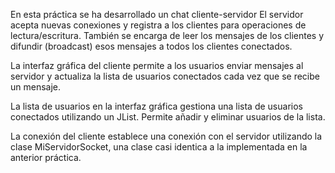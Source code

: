 En esta práctica se ha desarrollado un chat cliente-servidor
El servidor acepta nuevas conexiones y registra a los clientes para operaciones de lectura/escritura. También se encarga de leer los mensajes de los clientes y difundir (broadcast) esos mensajes a todos los clientes conectados.

La interfaz gráfica del cliente permite a los usuarios enviar mensajes al servidor y actualiza la lista de usuarios conectados cada vez que se recibe un mensaje.

La lista de usuarios en la interfaz gráfica gestiona una lista de usuarios conectados utilizando un JList. Permite añadir y eliminar usuarios de la lista.

La conexión del cliente establece una conexión con el servidor utilizando la clase MiServidorSocket, una clase casi identica a la implementada en la anterior práctica.
